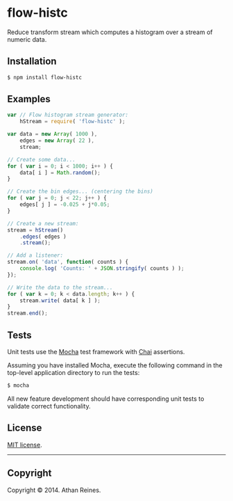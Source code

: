 flow-histc
==========

Reduce transform stream which computes a histogram over a stream of numeric data.


## Installation

``` bash
$ npm install flow-histc
```


## Examples

``` javascript
var // Flow histogram stream generator:
	hStream = require( 'flow-histc' );

var data = new Array( 1000 ),
	edges = new Array( 22 ),
	stream;

// Create some data...
for ( var i = 0; i < 1000; i++ ) {
	data[ i ] = Math.random();
}

// Create the bin edges... (centering the bins)
for ( var j = 0; j < 22; j++ ) {
	edges[ j ] = -0.025 + j*0.05;
}

// Create a new stream:
stream = hStream()
	.edges( edges )
	.stream();

// Add a listener:
stream.on( 'data', function( counts ) {
	console.log( 'Counts: ' + JSON.stringify( counts ) );
});

// Write the data to the stream...
for ( var k = 0; k < data.length; k++ ) {
	stream.write( data[ k ] );
}
stream.end();
```

## Tests

Unit tests use the [Mocha](http://visionmedia.github.io/mocha) test framework with [Chai](http://chaijs.com) assertions.

Assuming you have installed Mocha, execute the following command in the top-level application directory to run the tests:

``` bash
$ mocha
```

All new feature development should have corresponding unit tests to validate correct functionality.


## License

[MIT license](http://opensource.org/licenses/MIT). 


---
## Copyright

Copyright &copy; 2014. Athan Reines.

